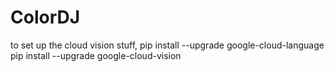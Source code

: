 # ColorDJ
to set up the cloud vision stuff, 
pip install --upgrade google-cloud-language
pip install --upgrade google-cloud-vision
